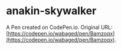 # anakin-skywalker

A Pen created on CodePen.io. Original URL: [https://codepen.io/wabaged/pen/Bamzoqx](https://codepen.io/wabaged/pen/Bamzoqx).


